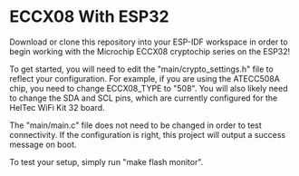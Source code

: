 # ECCX08 With ESP32

Download or clone this repository into your ESP-IDF workspace in order to begin working with the Microchip ECCX08 cryptochip series on the ESP32!

To get started, you will need to edit the "main/crypto_settings.h" file to reflect your configuration. For example, if you are using the ATECC508A chip, you need to change ECCX08_TYPE to "508". You will also likely need to change the SDA and SCL pins, which are currently configured for the HelTec WiFi Kit 32 board.

The "main/main.c" file does not need to be changed in order to test connectivity. If the configuration is right, this project will output a success message on boot.

To test your setup, simply run "make flash monitor".
